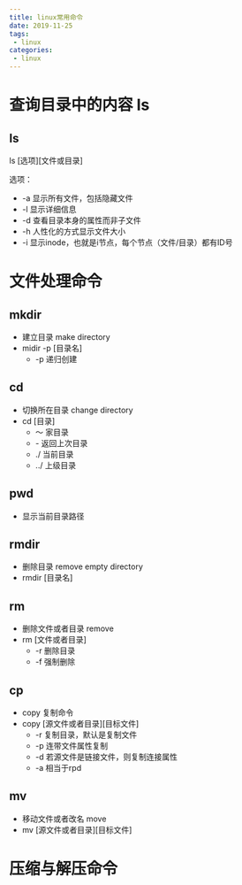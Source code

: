 ```yaml
---
title: linux常用命令
date: 2019-11-25
tags:
 - linux
categories:
 - linux
---
```


# 查询目录中的内容 ls
## ls
ls [选项][文件或目录]  

选项：
- -a 显示所有文件，包括隐藏文件
- -l 显示详细信息
- -d 查看目录本身的属性而非子文件
- -h 人性化的方式显示文件大小
- -i 显示inode，也就是i节点，每个节点（文件/目录）都有ID号

# 文件处理命令
## mkdir
- 建立目录 make directory
- midir -p [目录名]
  - -p 递归创建

## cd
- 切换所在目录 change directory
- cd [目录]
  - ～ 家目录
  - \- 返回上次目录
  - ./ 当前目录
  - ../ 上级目录

## pwd
- 显示当前目录路径

## rmdir
- 删除目录 remove empty directory
- rmdir [目录名]

## rm
- 删除文件或者目录 remove
- rm [文件或者目录]
  - -r 删除目录
  - -f 强制删除

## cp
- copy 复制命令
- copy [源文件或者目录][目标文件]
  - -r 复制目录，默认是复制文件
  - -p 连带文件属性复制
  - -d 若源文件是链接文件，则复制连接属性
  - -a 相当于rpd

## mv
- 移动文件或者改名 move
- mv [源文件或者目录][目标文件]

# 压缩与解压命令
